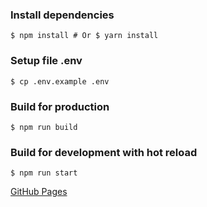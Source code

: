 ### Install dependencies
```
$ npm install # Or $ yarn install
```

### Setup file .env 
```
$ cp .env.example .env
```

### Build for production
```
$ npm run build
```

### Build for development with hot reload
```
$ npm run start
```
[GitHub Pages](https://aleksandrtkach.github.io/SquaresReact/)
